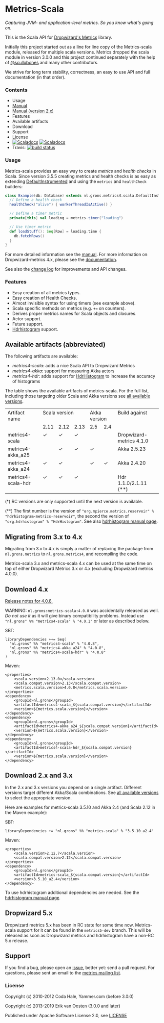 Metrics-Scala
=============

*Capturing JVM- and application-level metrics. So you know what's going on.*

This is the Scala API for [Dropwizard's Metrics](https://github.com/dropwizard/metrics) library.

Initially this project started out as a line for line copy of the Metrics-scala module, released for multiple
scala versions. Metrics dropped the scala module in version 3.0.0 and this project continued separately
with the help of [@scullxbones](https://github.com/scullxbones) and many other contributors.

We strive for long term stability, correctness, an easy to use API and full documentation (in that order).

### Contents

* Usage
* [Manual](/docs/Manual.md)
* [Manual (version 2.x)](/docs/Manual_2x.md)
* Features
* Available artifacts
* Download
* Support
* License
* [![Scaladocs](https://www.javadoc.io/badge/nl.grons/metrics4-scala_2.12.svg?color=brightgreen&label=Scaladocs)](https://www.javadoc.io/page/nl.grons/metrics4-scala_2.12/latest/nl/grons/metrics4/scala/DefaultInstrumented.html)
  [![Scaladocs](https://img.shields.io/badge/javadoc-3.5.9-brightgreen.svg?color=brightgreen&label=Scaladocs)](https://www.javadoc.io/page/nl.grons/metrics-scala_2.12/3.5.9_a2.4/nl/grons/metrics/scala/DefaultInstrumented.html)
* Travis: [![build status](https://travis-ci.org/erikvanoosten/metrics-scala.svg?branch=master)](https://travis-ci.org/erikvanoosten/metrics-scala)

### Usage

Metrics-scala provides an easy way to create _metrics_ and _health checks_ in Scala. Since version 3.5.5 creating
metrics and health checks is as easy as extending
[DefaultInstrumented](/metrics-scala/src/main/scala/nl/grons/metrics4/scala/DefaultInstrumented.scala) and using the
`metrics` and `healthCheck` builders:

```scala
class Example(db: Database) extends nl.grons.metrics4.scala.DefaultInstrumented {
  // Define a health check
  healthCheck("alive") { workerThreadIsActive() }

  // Define a timer metric
  private[this] val loading = metrics.timer("loading")

  // Use timer metric
  def loadStuff(): Seq[Row] = loading.time {
    db.fetchRows()
  }
}
```

For more detailed information see the [manual](/docs/Manual.md). For more information on Dropwizard-metrics 4.x, please
see the [documentation](http://metrics.dropwizard.io/4.0.0/).

See also the [change log](CHANGELOG.md) for improvements and API changes.

### Features

* Easy creation of all metrics types.
* Easy creation of Health Checks.
* Almost invisible syntax for using timers (see example above).
* Scala specific methods on metrics (e.g. `+=` on counters).
* Derives proper metrics names for Scala objects and closures.
* Actor support.
* Future support.
* [Hdrhistogram](http://hdrhistogram.org/) support.

## Available artifacts (abbreviated)

The following artifacts are available:

* *metrics4-scala*: adds a nice Scala API to Dropwizard Metrics
* *metrics4-akka*: support for measuring Akka actors
* *metrics4-hdr*: adds support for [HdrHistogram](http://www.hdrhistogram.org/) to increase the accuracy of histograms 

The table shows the available artifacts of metrics-scala. For the full list, including those targeting older Scala and
Akka versions see [all available versions](/docs/AvailableVersions.md).

<table border="0" cellpadding="2" cellspacing="2">
  <tbody>
    <tr>
      <td valign="top" rowspan="2">Artifact name</td>
      <td valign="top" rowspan="1" colspan="3">Scala version</td>
      <td valign="top" rowspan="1" colspan="2">Akka version</td>
      <td valign="top" rowspan="2">Build against</td>
    </tr>
    <tr>
      <td valign="top">2.11</td>
      <td valign="top">2.12</td>
      <td valign="top">2.13</td>
      <td valign="top">2.5</td>
      <td valign="top">2.4</td>
    </tr>
    <tr>
      <td valign="top">metrics4-scala</td>
      <td valign="top">✓</td>
      <td valign="top">✓</td>
      <td valign="top">✓</td>
      <td valign="top"></td>
      <td valign="top"></td>
      <td valign="top">Dropwizard-metrics 4.1.0</td>
    </tr>
    <tr>
      <td valign="top">metrics4-akka_a25</td>
      <td valign="top"></td>
      <td valign="top">✓</td>
      <td valign="top">✓</td>
      <td valign="top">✓</td>
      <td valign="top"></td>
      <td valign="top">Akka 2.5.23</td>
    </tr>
    <tr>
      <td valign="top">metrics4-akka_a24</td>
      <td valign="top">✓</td>
      <td valign="top">✓</td>
      <td valign="top"></td>
      <td valign="top">✓</td>
      <td valign="top">✓</td>
      <td valign="top">Akka 2.4.20</td>
    </tr>
    <tr>
      <td valign="top">metrics4-scala-hdr</td>
      <td valign="top">✓</td>
      <td valign="top">✓</td>
      <td valign="top">✓</td>
      <td valign="top"></td>
      <td valign="top"></td>
      <td valign="top">Hdr 1.1.0/2.1.11 (**)</td>
    </tr>
  </tbody>
</table>

(*) RC versions are only supported until the next version is available.

(**) The first number is the version of `"org.mpierce.metrics.reservoir" % "hdrhistogram-metrics-reservoir"`,
the second the version of `"org.hdrhistogram" % "HdrHistogram"`.
See also [hdrhistogram manual page](/docs/Hdrhistogram.md).

## Migrating from 3.x to 4.x

Migrating from 3.x to 4.x is simply a matter of replacing the package from `nl.grons.metrics` to `nl.grons.metrics4`,
and recompiling the code.

Metrics-scala 3.x and metrics-scala 4.x can be used at the same time on top of either Dropwizard Metrics 3.x or 4.x
(excluding Dropwizard metrics 4.0.0).

## Download 4.x

<a href="CHANGELOG.md#v408-jul-2019">Release notes for 4.0.8.</a>

WARNING: `nl.grons:metrics-scala:4.0.0` was accidentally released as well. *Do not use it* as it will give
binary compatibility problems. Instead use `"nl.grons" %% "metrics4-scala" % "4.0.1"` or later as described below.

SBT:
```
libraryDependencies ++= Seq(
  "nl.grons" %% "metrics4-scala" % "4.0.8",
  "nl.grons" %% "metrics4-akka_a24" % "4.0.8",
  "nl.grons" %% "metrics4-scala-hdr" % "4.0.8"
)
```

Maven:
```
<properties>
    <scala.version>2.13.0</scala.version>
    <scala.compat.version>2.13</scala.compat.version>
    <metrics.scala.version>4.0.8</metrics.scala.version>
</properties>
<dependency>
    <groupId>nl.grons</groupId>
    <artifactId>metrics4-scala_${scala.compat.version}</artifactId>
    <version>${metrics.scala.version}</version>
</dependency>
<dependency>
    <groupId>nl.grons</groupId>
    <artifactId>metrics4-akka_a24_${scala.compat.version}</artifactId>
    <version>${metrics.scala.version}</version>
</dependency>
<dependency>
    <groupId>nl.grons</groupId>
    <artifactId>metrics4-scala-hdr_${scala.compat.version}</artifactId>
    <version>${metrics.scala.version}</version>
</dependency>
```

## Download 2.x and 3.x

In the 2.x and 3.x versions you depend on a single artifact. Different versions target different Akka/Scala
combinations. See [all available versions](/docs/AvailableVersions.md) to select the appropriate version.

Here are examples for metrics-scala 3.5.10 and Akka 2.4 (and Scala 2.12 in the Maven example):

SBT:
```
libraryDependencies += "nl.grons" %% "metrics-scala" % "3.5.10_a2.4"
```

Maven:
```
<properties>
    <scala.version>2.12.7</scala.version>
    <scala.compat.version>2.12</scala.compat.version>
</properties>
<dependency>
    <groupId>nl.grons</groupId>
    <artifactId>metrics-scala_${scala.compat.version}</artifactId>
    <version>3.5.10_a2.4</version>
</dependency>
```

To use hdrhistogram additional dependencies are needed. See the [hdrhistogram manual page](/docs/Hdrhistogram.md).

## Dropwizard 5.x

Dropwizard metrics 5.x has been in RC state for some time now. Metrics-scala support for it can be
found in the `metrics5-dev` branch. This will be released as soon as Dropwizard metrics and hdrhistogram have a
non-RC 5.x release.

## Support

If you find a bug, please open an [issue](https://github.com/erikvanoosten/metrics-scala/issues), better yet: send a
pull request. For questions, please sent an email to the
[metrics mailing list](http://groups.google.com/group/metrics-user).

### License

Copyright (c) 2010-2012 Coda Hale, Yammer.com (before 3.0.0)

Copyright (c) 2013-2019 Erik van Oosten (3.0.0 and later)

Published under Apache Software License 2.0, see [LICENSE](LICENSE)
